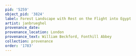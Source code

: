 ```yaml
---
pid: '5259'
object_pid: '3824'
label: Forest Landscape with Rest on the Flight into Egypt
artist: janbrueghel
provenance_date:
provenance_location: London
provenance_text: William Beckford, Fonthill Abbey
collection: provenance
order: '1783'
---
```

